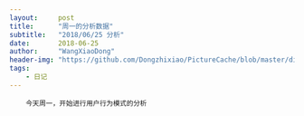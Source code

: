 ```yaml
---
layout:     post
title:      "周一的分析数据"
subtitle:   "2018/06/25 分析"
date:       2018-06-25
author:     "WangXiaoDong"
header-img: "https://github.com/Dongzhixiao/PictureCache/blob/master/diaryPic/20180625.jpg?raw=true"
tags:
    - 日记
---
```



```
    今天周一，开始进行用户行为模式的分析
```





